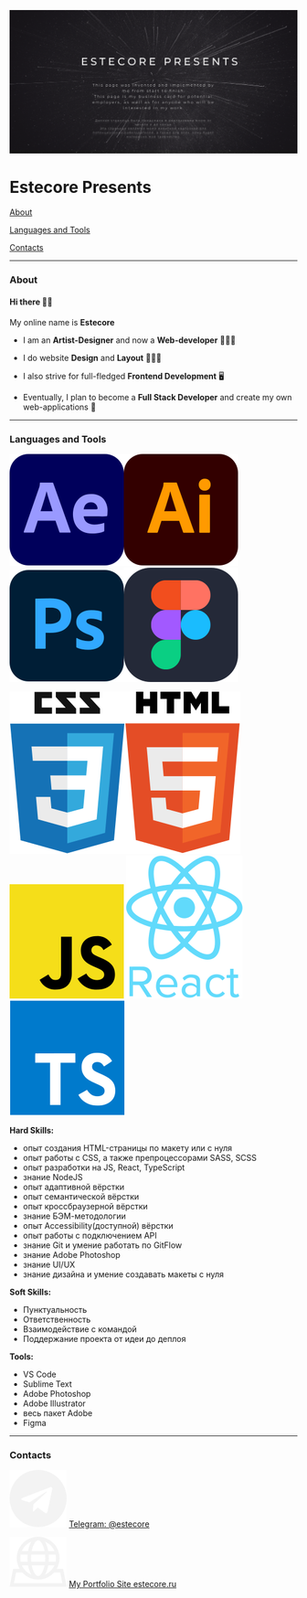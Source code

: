 [![MyIntro](intro__page.png)](https://estecore.ru/ 'My portfolio site')
# Estecore Presents


[About](#about)
<!-- [Gallery](#gallery) -->
[Languages and Tools](#lang)

[Contacts](#contacts)
<!-- [Blog](#blog) -->

---

### About
<a id='about'></a>

#### Hi there 👋🏻

My online name is __Estecore__

* I am an __Artist-Designer__ and now a __Web-developer__ 👨🏻‍🎨

* I do website __Design__ and __Layout__ 👨🏻‍💻

* I also strive for full-fledged __Frontend Development__ 🖥

* Eventually, I plan to become a __Full Stack Developer__ and create my own web-applications 👾

---
<!-- ### Gallery
<a id='gallery'></a>

#### Here I will show you only the smallest part of my work, even more can be seen on my website 😉

![Web-design](img1-3.png)
![Web-design](img4-3.png)
![Web-design](img6-3.png)
-->


### Languages and Tools
<a id='lang'></a>

![Alt text](ae.svg)![Alt text](ai.svg)![Alt text](ps.svg)![Alt text](figma.svg)

![Alt text](css.svg)![Alt text](html.svg)![Alt text](js.svg)
![Alt text](react.svg)![Alt text](ts.svg)

**Hard Skills:** 

- опыт создания HTML-страницы по макету или с нуля
- опыт работы с CSS, а также препроцессорами SASS, SCSS
- опыт разработки на JS, React, TypeScript
- знание NodeJS
- опыт адаптивной вёрстки
- опыт семантической вёрстки
- опыт кроссбраузерной вёрстки
- знание БЭМ-методологии
- опыт Accessibility(доступной) вёрстки
- опыт работы с подключением API
- знание Git и умение работать по GitFlow
- знание Adobe Photoshop
- знание UI/UX
- знание дизайна и умение создавать макеты с нуля


**Soft Skills:**

- Пунктуальность
- Ответственность
- Взаимодействие с командой
- Поддержание проекта от идеи до деплоя


**Tools:**

- VS Code
- Sublime Text
- Adobe Photoshop 
- Adobe Illustrator 
- весь пакет Adobe
- Figma

---

### Contacts
<a id='contacts'></a>

[![Alt text](tg.svg)](https://t.me/estecore) [Telegram: @estecore](https://t.me/estecore)

[![Alt text](web.svg)](https://estecore.ru) [My Portfolio Site estecore.ru](https://estecore.ru)


<!-- ### Blog Post
<a id='blog'></a> -->
